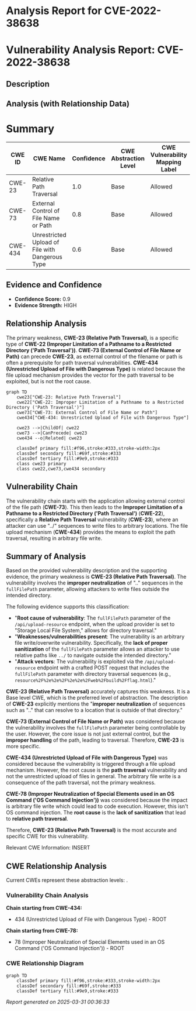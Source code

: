 # Analysis Report for CVE-2022-38638

# Vulnerability Analysis Report: CVE-2022-38638

## Description



## Analysis (with Relationship Data)

# Summary
| CWE ID | CWE Name | Confidence | CWE Abstraction Level | CWE Vulnerability Mapping Label | CWE-Vulnerability Mapping Notes |
|---|---|---|---|---|---|
| CWE-23 | Relative Path Traversal | 1.0 | Base | Allowed | Primary CWE |
| CWE-73 | External Control of File Name or Path | 0.8 | Base | Allowed | Secondary Candidate |
| CWE-434 | Unrestricted Upload of File with Dangerous Type | 0.6 | Base | Allowed | Secondary Candidate |

## Evidence and Confidence

*   **Confidence Score:** 0.9
*   **Evidence Strength:** HIGH

## Relationship Analysis
The primary weakness, **CWE-23 (Relative Path Traversal)**, is a specific type of **CWE-22 (Improper Limitation of a Pathname to a Restricted Directory ('Path Traversal'))**. **CWE-73 (External Control of File Name or Path)** can precede **CWE-23**, as external control of the filename or path is often a prerequisite for path traversal vulnerabilities. **CWE-434 (Unrestricted Upload of File with Dangerous Type)** is related because the file upload mechanism provides the vector for the path traversal to be exploited, but is not the root cause.

```mermaid
graph TD
    cwe23["CWE-23: Relative Path Traversal"]
    cwe22["CWE-22: Improper Limitation of a Pathname to a Restricted Directory ('Path Traversal')"]
    cwe73["CWE-73: External Control of File Name or Path"]
    cwe434["CWE-434: Unrestricted Upload of File with Dangerous Type"]

    cwe23 -->|ChildOf| cwe22
    cwe73 -->|CanPrecede| cwe23
    cwe434 --o|Related| cwe23

    classDef primary fill:#f96,stroke:#333,stroke-width:2px
    classDef secondary fill:#69f,stroke:#333
    classDef tertiary fill:#9e9,stroke:#333
    class cwe23 primary
    class cwe22,cwe73,cwe434 secondary
```

## Vulnerability Chain
The vulnerability chain starts with the application allowing external control of the file path (**CWE-73**). This then leads to the **Improper Limitation of a Pathname to a Restricted Directory ('Path Traversal')** (**CWE-22**), specifically a **Relative Path Traversal** vulnerability (**CWE-23**), where an attacker can use "../" sequences to write files to arbitrary locations. The file upload mechanism (**CWE-434**) provides the means to exploit the path traversal, resulting in arbitrary file write.

## Summary of Analysis
Based on the provided vulnerability description and the supporting evidence, the primary weakness is **CWE-23 (Relative Path Traversal)**. The vulnerability involves the **improper neutralization** of ".." sequences in the `fullFilePath` parameter, allowing attackers to write files outside the intended directory.

The following evidence supports this classification:

*   "**Root cause of vulnerability**: The `fullFilePath` parameter of the `/api/upload-resource` endpoint, when the upload provider is set to "Storage Local File System," allows for directory traversal."
*   "**Weaknesses/vulnerabilities present**: The vulnerability is an arbitrary file write/overwrite vulnerability. Specifically, the **lack of proper sanitization** of the `fullFilePath` parameter allows an attacker to use relative paths like `../` to navigate outside the intended directory."
*   "**Attack vectors**: The vulnerability is exploited via the `/api/upload-resource` endpoint with a crafted POST request that includes the `fullFilePath` parameter with directory traversal sequences (e.g., `resource%2F%2e%2e%2F%2e%2e%2Fweb%2Fbuild%2Fflag.html`)."

**CWE-23 (Relative Path Traversal)** accurately captures this weakness. It is a Base level CWE, which is the preferred level of abstraction. The description of **CWE-23** explicitly mentions the "**improper neutralization** of sequences such as ".." that can resolve to a location that is outside of that directory."

**CWE-73 (External Control of File Name or Path)** was considered because the vulnerability involves the `fullFilePath` parameter being controllable by the user. However, the core issue is not just external control, but the **improper handling** of the path, leading to traversal. Therefore, **CWE-23** is more specific.

**CWE-434 (Unrestricted Upload of File with Dangerous Type)** was considered because the vulnerability is triggered through a file upload mechanism. However, the root cause is the **path traversal** vulnerability and not the unrestricted upload of files in general. The arbitrary file write is a consequence of the path traversal, not the primary weakness.

**CWE-78 (Improper Neutralization of Special Elements used in an OS Command ('OS Command Injection'))** was considered because the impact is arbitrary file write which could lead to code execution. However, this isn't OS command injection. The **root cause** is the **lack of sanitization** that lead to **relative path traversal**.

Therefore, **CWE-23 (Relative Path Traversal)** is the most accurate and specific CWE for this vulnerability.

Relevant CWE Information:
INSERT


## CWE Relationship Analysis

Current CWEs represent these abstraction levels: .


### Vulnerability Chain Analysis

**Chain starting from CWE-434:**
- 434 (Unrestricted Upload of File with Dangerous Type) - ROOT


**Chain starting from CWE-78:**
- 78 (Improper Neutralization of Special Elements used in an OS Command ('OS Command Injection')) - ROOT



### CWE Relationship Diagram

```mermaid
graph TD
    classDef primary fill:#f96,stroke:#333,stroke-width:2px
    classDef secondary fill:#69f,stroke:#333
    classDef tertiary fill:#9e9,stroke:#333
```



*Report generated on 2025-03-31 00:36:33*
